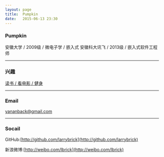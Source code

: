 ```yaml
---
layout:	page
title:	Pumpkin
date:	2015-06-13 23:30 
---
```


### Pumpkin
安徽大学 / 2009级 / 微电子学 / 嵌入式
安徽科大讯飞 / 2013级 / 嵌入式软件工程师

------------

### 兴趣
[读书 / 看电影 / 健身](http://www.douban.com/people/larrybrick/)

------------

### Email
yananback@gmail.com

------------

### Socail
GitHub:[http://github.com/larrybrick](http://github.com/larrybrick)

新浪微博:[http://weibo.com/lbrick](http://weibo.com/lbrick)
